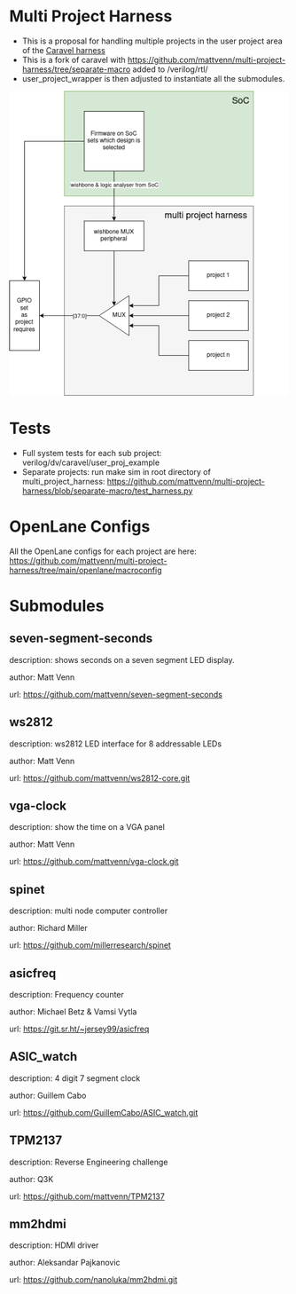 # Multi Project Harness

* This is a proposal for handling multiple projects in the user project area of the [Caravel harness](https://github.com/efabless/caravel)
* This is a fork of caravel with https://github.com/mattvenn/multi-project-harness/tree/separate-macro added to /verilog/rtl/
* user_project_wrapper is then adjusted to instantiate all the submodules.

![multi project harness](doc/multi-project-harness.png)

# Tests

* Full system tests for each sub project: verilog/dv/caravel/user_proj_example
* Separate projects: run make sim in root directory of multi_project_harness: https://github.com/mattvenn/multi-project-harness/blob/separate-macro/test_harness.py

# OpenLane Configs

All the OpenLane configs for each project are here: https://github.com/mattvenn/multi-project-harness/tree/main/openlane/macroconfig

# Submodules

## seven-segment-seconds

description: shows seconds on a seven segment LED display.

author: Matt Venn

url: https://github.com/mattvenn/seven-segment-seconds

## ws2812

description: ws2812 LED interface for 8 addressable LEDs

author: Matt Venn

url: https://github.com/mattvenn/ws2812-core.git

## vga-clock

description: show the time on a VGA panel

author: Matt Venn

url: https://github.com/mattvenn/vga-clock.git

## spinet

description: multi node computer controller

author: Richard Miller

url: https://github.com/millerresearch/spinet

## asicfreq

description: Frequency counter

author: Michael Betz & Vamsi Vytla

url: https://git.sr.ht/~jersey99/asicfreq

## ASIC_watch

description: 4 digit 7 segment clock

author: Guillem Cabo

url: https://github.com/GuillemCabo/ASIC_watch.git

## TPM2137

description: Reverse Engineering challenge

author: Q3K

url: https://github.com/mattvenn/TPM2137

## mm2hdmi

description: HDMI driver

author: Aleksandar Pajkanovic

url: https://github.com/nanoluka/mm2hdmi.git

